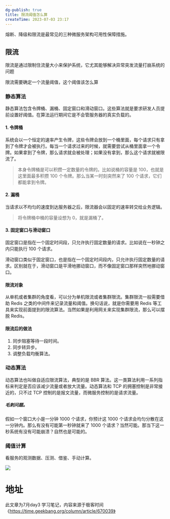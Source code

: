 ```yaml
---
dg-publish: true
title: 限流阈值怎么算
createTime: 2023-07-03 23:17  
---
```


熔断、降级和限流是最常见的三种微服务架构可用性保障措施。


## 限流

限流是通过限制住流量大小来保护系统，它尤其能够解决异常突发流量打崩系统的问题

限流需要确定一个流量阈值，这个阈值该怎么算

### 静态算法
静态算法包含令牌桶、漏桶、固定窗口和滑动窗口。这些算法就是要求研发人员提前设置好阈值。在算法运行期间它是不会管服务器的真实负载的。

#### 1. 令牌桶

系统会以一个恒定的速率产生令牌，这些令牌会放到一个桶里面，每个请求只有拿到了令牌才会被执行。每当一个请求过来的时候，就需要尝试从桶里面拿一个令牌。如果拿到了令牌，那么请求就会被处理；如果没有拿到，那么这个请求就被限流了。

> 本身令牌桶是可以积攒一定数量的令牌的。比如说桶的容量是 100，也就是这里面最多积攒 100 个令牌。那么当某一时刻突然来了 100 个请求，它们都能拿到令牌。


#### 2. 漏桶

当请求以不均匀的速度到达服务器之后，限流器会以固定的速率转交给业务逻辑。

> 将令牌桶中桶的容量设想为 0，就是漏桶了。

#### 3. 固定窗口与滑动窗口

固定窗口是指在一个固定时间段，只允许执行固定数量的请求。比如说在一秒钟之内只能执行 100 个请求。

滑动窗口类似于固定窗口，也是指在一个固定时间段内，只允许执行固定数量的请求。区别就在于，滑动窗口是平滑地挪动窗口，而不像固定窗口那样突然地挪动窗口。


#### 限流对象

从单机或者集群的角度看，可以分为单机限流或者集群限流。集群限流一般需要借助 Redis 之类的中间件来记录流量和阈值。换句话说，就是你需要用 Redis 等工具来实现前面提到的限流算法。当然如果是利用网关来实现集群限流，那么可以摆脱 Redis。

#### 限流后的做法

1. 同步阻塞等待一段时间。
2. 同步转异步。
3. 调整负载均衡算法。


### 动态算法
动态算法也叫做自适应限流算法，典型的是 BBR 算法。这一类算法利用一系列指标来判定是否应该减少流量或者放大流量。动态算法和 TCP 的拥塞控制是非常接近的，只不过 TCP 控制的是报文流量，而微服务控制的是请求流量。

##### 毛刺问题。
假如一个窗口大小是一分钟 1000 个请求，你预计这 1000 个请求会均匀分散在这一分钟内。那么有没有可能第一秒钟就来了 1000 个请求？当然可能。那当下这一秒系统有没有可能崩溃？自然也是可能的。

### 阈值计算

看服务的观测数据、压测、借鉴、手动计算。

![](https://static001.geekbang.org/resource/image/8f/4d/8f957b9ae283f9bdac1ce4395e3e0f4d.jpg?wh=2708x2206)





# 地址

此文章为7月day3 学习笔记，内容来源于极客时间《https://time.geekbang.org/column/article/670039》